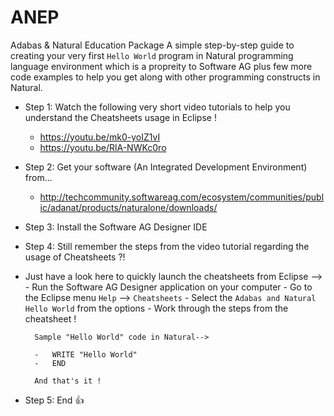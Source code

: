 # ANEP
Adabas &amp; Natural Education Package
A simple step-by-step guide to creating your very first `Hello World` program in Natural programming language environment which is a propreity to Software AG
plus few more code examples to help you get along with other programming constructs in Natural.

- Step 1: Watch the following very short video tutorials to help you understand the Cheatsheets usage in Eclipse !
    -   https://youtu.be/mk0-yoIZ1vI
    -   https://youtu.be/RlA-NWKc0ro
- Step 2: Get your software (An Integrated Development Environment) from...
    -   http://techcommunity.softwareag.com/ecosystem/communities/public/adanat/products/naturalone/downloads/
- Step 3: Install the Software AG Designer IDE
- Step 4: Still remember the steps from the video tutorial regarding the usage of Cheatsheets ?!

- Just have a look here to quickly launch the cheatsheets from Eclipse -->
      - Run the Software AG Designer application on your computer
      - Go to the Eclipse menu `Help` --> `Cheatsheets`
      - Select the `Adabas and Natural Hello World` from the options
      - Work through the steps from the cheatsheet !

        Sample "Hello World" code in Natural-->
        
        -   WRITE "Hello World"
        -   END
        
        And that's it !   
- Step 5: End :+1:
